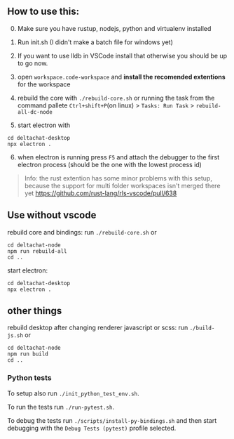 ## How to use this:

0. Make sure you have rustup, nodejs, python and virtualenv installed

1. Run init.sh (I didn't make a batch file for windows yet)
2. If you want to use lldb in VSCode install that otherwise you should be up to go now.
3. open `workspace.code-workspace` and **install the recomended extentions** for the workspace

4. rebuild the core with `./rebuild-core.sh` or running the task from the command pallete `Ctrl+shift+P`(on linux) > `Tasks: Run Task` > `rebuild-all-dc-node`
5. start electron with 
```
cd deltachat-desktop
npx electron .
```
6. when electron is running press `F5` and attach the debugger to the first electron process (should be the one with the lowest process id)


> Info: the rust extention has some minor problems with this setup, because the support for multi folder workspaces isn't merged there yet https://github.com/rust-lang/rls-vscode/pull/638


## Use without vscode

rebuild core and bindings:
run `./rebuild-core.sh` or
```
cd deltachat-node
npm run rebuild-all
cd ..
```

start electron:
```
cd deltachat-desktop
npx electron .
```


## other things
rebuild desktop after changing renderer javascript or scss:
run `./build-js.sh` or
```
cd deltachat-node
npm run build
cd ..
```

### Python tests

To setup also run `./init_python_test_env.sh`.

To run the tests run `./run-pytest.sh`.


To debug the tests run `./scripts/install-py-bindings.sh` and then start debugging with the `Debug Tests (pytest)` profile selected.
